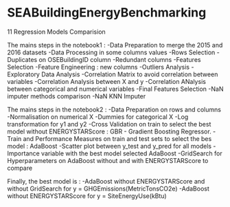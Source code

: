 # SEABuildingEnergyBenchmarking
11 Regression Models Comparision


The mains steps in the notebook1 :
-Data Preparation to merge the 2015 and 2016 datasets
-Data Processing in some columns values
-Rows Selection
-Duplicates on OSEBuildingID column
-Redundant columns
-Features Selection
-Feature Engineering : new columns
-Outliers Analysis
-Exploratory Data Analysis
-Correlation Matrix to avoid correlation between variables
-Correlation Analysis between X and y
-Correlation ANalysis between categorical and numerical variables
-Final Features Selection
-NaN imputer methods comparison 
-NaN KNN Imputer

The mains steps in the notebook2 :
-Data Preparation on rows and columns
-Normalisation on numerical X
-Dummies for categorical X
-Log transformation for y1 and y2
-Cross Validation on train to select the best model without ENERGYSTARScore : GBR - Gradient Boosting Regressor.
-Train and Performance Measures on train and test sets to select the bes model : AdaBoost 
-Scatter plot between y_test and y_pred for all models
-Importance variable with the best model selected AdaBoost
-GridSearch for Hyperparameters on AdaBoost without and with ENERGYSTARScore to compare

Finally, the best model is : 
-AdaBoost without ENERGYSTARScore and without GridSearch for y = GHGEmissions(MetricTonsCO2e)
-AdaBoost without ENERGYSTARScore for y = SiteEnergyUse(kBtu)
